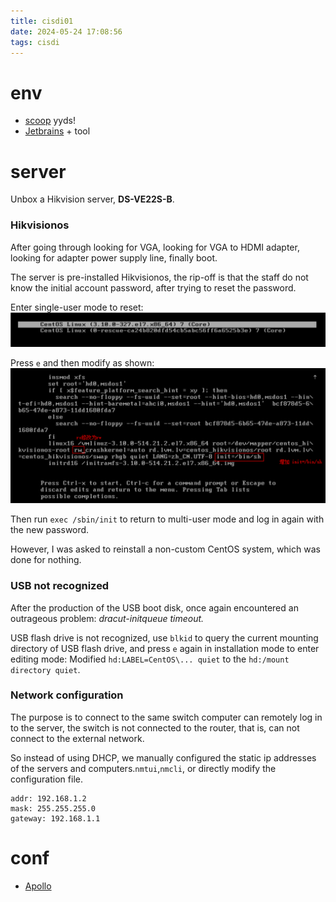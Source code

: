 ```yaml
---
title: cisdi01
date: 2024-05-24 17:08:56
tags: cisdi
---
```


# env
- [scoop](https://github.com/ScoopInstaller/Scoop) yyds!
- [Jetbrains](https://www.jetbrains.com/) + tool

# server
Unbox a Hikvision server, **DS-VE22S-B**.

### Hikvisionos

After going through looking for VGA, looking for VGA to HDMI adapter, looking for adapter power supply line, finally boot.

The server is pre-installed Hikvisionos, the rip-off is that the staff do not know the initial account password, after trying to reset the password.

Enter single-user mode to reset:
![01](/img/cisdi01/hikServer01.png)

Press ```e``` and then modify as shown:
![02](/img/cisdi01/hikServer02.png)

Then run ```exec /sbin/init``` to return to multi-user mode and log in again with the new password.

However, I was asked to reinstall a non-custom CentOS system, which was done for nothing.

### USB not recognized

After the production of the USB boot disk, once again encountered an outrageous problem: *dracut-initqueue timeout.*

USB flash drive is not recognized, use ```blkid``` to query the current mounting directory of USB flash drive, and press ```e``` again in installation mode to enter editing mode:
Modified ```hd:LABEL=CentOS\... quiet``` to the ```hd:/mount directory quiet```.

### Network configuration

The purpose is to connect to the same switch computer can remotely log in to the server, the switch is not connected to the router, that is, can not connect to the external network.

So instead of using DHCP, we manually configured the static ip addresses of the servers and computers.```nmtui```,```nmcli```, or directly modify the configuration file.
```
addr: 192.168.1.2
mask: 255.255.255.0
gateway: 192.168.1.1
```

# conf

- [Apollo](https://www.apolloconfig.com/#/zh/design/apollo-introduction)


